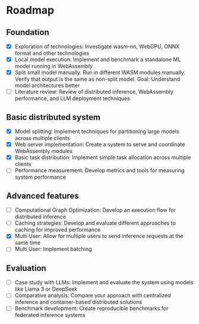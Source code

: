 # Roadmap

## Foundation

-   [x] Exploration of technologies: Investigate wasm-nn, WebGPU, ONNX format and other technologies
-   [x] Local model execution: Implement and benchmark a standalone ML model running in WebAssembly
-   [x] Split small model manually. Run in different WASM modules manually. Verify that output is the same as non-split model. Goal: Understand model architectures better
-   [ ] Literature review: Review of distributed inference, WebAssembly performance, and LLM deployment techniques

## Basic distributed system

-   [x] Model splitting: Implement techniques for partitioning large models across multiple clients
-   [x] Web server implementation: Create a system to serve and coordinate WebAssembly modules
-   [x] Basic task distribution: Implement simple task allocation across multiple clients
-   [ ] Performance measurement: Develop metrics and tools for measuring system performance

## Advanced features

-   [ ] Computational Graph Optimization: Develop an execution flow for distributed inference
-   [ ] Caching strategies: Develop and evaluate different approaches to caching for improved performance
-   [x] Multi User: Allow for multiple users to send inference requests at the same time
-   [ ] Multi User: Implement batching

## Evaluation

-   [ ] Case study with LLMs: Implement and evaluate the system using models like Llama 3 or DeepSeek
-   [ ] Comparative analysis: Compare your approach with centralized inference and container-based distributed solutions
-   [ ] Benchmark development: Create reproducible benchmarks for federated inference systems
